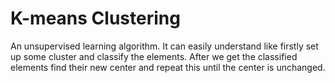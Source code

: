 # K-means Clustering

An unsupervised learning algorithm. It can easily understand like firstly set up some cluster and classify the elements. After we get the classified elements find their new center and repeat this until the center is unchanged.
